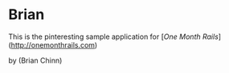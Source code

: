 # Brian 

This is the pinteresting sample application for [*One Month Rails*] (http://onemonthrails.com)

by (Brian Chinn)